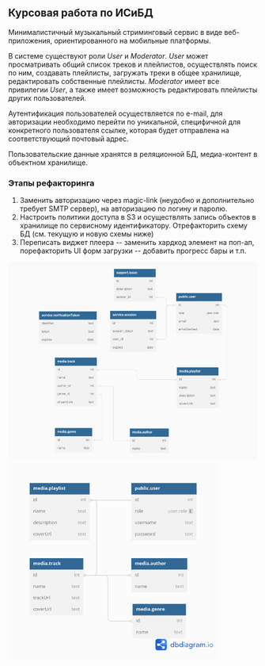 ## Курсовая работа по ИСиБД

Минималистичный музыкальный стриминговый сервис в виде веб-приложения, ориентированного на мобильные платформы. 

В системе существуют роли *User* и *Moderator*. *User* может просматривать общий список треков и плейлистов, осуществлять поиск по ним, создавать плейлисты, загружать треки в общее хранилище, редактировать собственные плейлисты. *Moderator* имеет все привилегии *User*, а также имеет возможность редактировать плейлисты других пользователей. 

Аутентификация пользователей осуществляется по e-mail, для авторизации необходимо перейти по уникальной, специфичной для конкретного пользователя ссылке, которая будет отправлена на соответствующий почтовый адрес. 

Пользовательские данные хранятся в реляционной БД, медиа-контент в объектном хранилище.


### Этапы рефакторинга

1. Заменить авторизацию через magic-link (неудобно и дополнительно требует SMTP сервер), на авторизацию по логину и паролю.
2. Настроить политики доступа в S3 и осуществлять запись объектов в хранилище по сервисному идентификатору. Отрефакторить схему БД (см. текущую и новую схемы ниже)
3. Переписать виджет плеера -- заменить хардкод элемент на поп-ап, порефакторить UI форм загрузки -- добавить прогресс бары и т.п.

<p float="left">
  <img src="/readme/db-scheme-default.png" height=400/>
  <img src="/readme/db-scheme-refactored.png" height=400/> 
</p>
